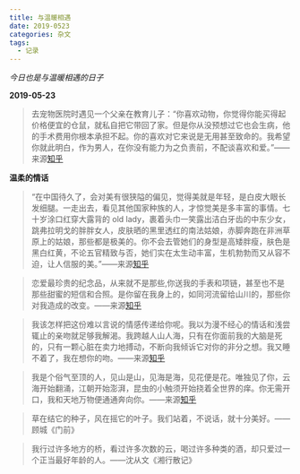 ```yaml
---
title: 与温暖相遇
date: 2019-0523
categories: 杂文
tags:
  - 记录
---
```


_今日也是与温暖相遇的日子_

**2019-05-23**

> 去宠物医院时遇见一个父亲在教育儿子：“你喜欢动物，你觉得你能买得起价格便宜的仓鼠，就私自把它带回了家。但是你从没预想过它也会生病，他的手术费用你根本承担不起。你的喜欢对它来说是无用甚至致命的。我希望你就此明白，作为男人，在你没有能力为之负责前，不配谈喜欢和爱。”——来源[知乎](https://www.zhihu.com/question/63651462/answer/554353372)

**温柔的情话**

> “在中国待久了，会对美有很狭隘的偏见，觉得美就是年轻，是白皮大眼长发细腿。一走出去，看见其他国家种族的人，才惊觉美是多丰富的事情。七十岁涂口红穿大露背的 old lady，裹着头巾一笑露出洁白牙齿的中东少女，跳弗拉明戈的胖胖女人，皮肤晒的黑里透红的南法姑娘，赤脚奔跑在非洲草原上的姑娘，那些都是极美的。你不会去管她们的身型是高矮胖瘦，肤色是黑白红黄，不论五官精致与否，她们实在太生动丰富，生机勃勃而又从容不迫，让人信服的美。”——来源[知乎](https://www.zhihu.com/question/63651462/answer/554353372)

<!--more-->

> 恋爱最珍贵的纪念品，从来就不是那些,你送我的手表和项链，甚至也不是那些甜蜜的短信和合照。是你留在我身上的，如同河流留给山川的，那些你对我造成的改变。——来源[知乎](https://www.zhihu.com/question/276314436/answer/578279787)

> 我该怎样把这份难以言说的情感传递给你呢。我以为漫不经心的情话和浅尝辄止的亲吻就足够我解渴。我跨越人山人海，只有在你面前我的大脑是死的，只有一颗心脏在卖力地搏动，不断向我倾诉它对你的非分之想。我又睡不着了，我在想你的吻。——来源[知乎](https://www.zhihu.com/question/276314436/answer/578279787)

> 我是个俗气至顶的人，见山是山，见海是海，见花便是花。唯独见了你，云海开始翻涌，江朝开始澎湃，昆虫的小触须开始挠着全世界的痒。你无需开口，我和天地万物便通通奔向你。——来源[知乎](https://www.zhihu.com/question/276314436/answer/578279787)

> 草在结它的种子，风在摇它的叶子。我们站着，不说话，就十分美好。——顾城《门前》

> 我行过许多地方的桥，看过许多次数的云，喝过许多种类的酒，却只爱过一个正当最好年龄的人。——沈从文《湘行散记》
